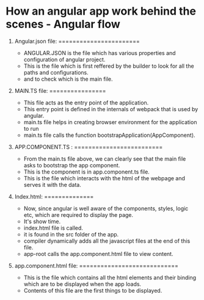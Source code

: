 How an angular app work behind the scenes - Angular flow
=========================================================

1) Angular.json file:
=======================

    - ANGULAR.JSON is the file which has various properties and configuration of angular project.
    - This is the file which is first reffered by the builder to look for all the paths and configurations.
    - and to check which is the main file.

2. MAIN.TS file:
================
    - This file acts as the entry point of the application.
    - This entry point is defined in the internals of webpack that is used by angular.
    - main.ts file helps in creating browser environment for the application to run
    - main.ts file calls the function bootstrapApplication(AppComponent).

3.  APP.COMPONENT.TS :
=========================
    - From the main.ts file above, we can clearly see that the main file asks to bootstrap the app component.
    - This is the component is in app.component.ts file.
    - This is the file which interacts with the html of the webpage and serves it with the data.

4. Index.html:
==============
    - Now, since angular is well aware of the components, styles, logic etc, which are required to display the page.
    - It's show time.
    - index.html file is called.
    - it is found in the src folder of the app.
    - compiler dynamically adds all the javascript files at the end of this file.
    - app-root calls the app.component.html file to view content. 

5. app.component.html file:
============================
    - This is the file which contains all the html elements and their binding which are to be displayed when the app loads.
    - Contents of this file are the first things to be displayed.

